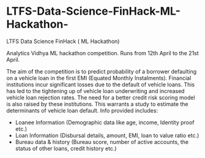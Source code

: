 # LTFS-Data-Science-FinHack-ML-Hackathon-
LTFS Data Science FinHack ( ML Hackathon)

Analytics Vidhya ML hackathon competition. 
Runs from 12th April to the 21st April.

The aim of the competition is to predict probability of a borrower defaulting on a vehicle loan in the first EMI (Equated Monthly Instalments). 
Financial institutions incur significant losses due to the default of vehicle loans. This has led to the tightening up of vehicle loan underwriting and increased vehicle loan rejection rates. The need for a better credit risk scoring model is also raised by these institutions. This warrants a study to estimate the determinants of vehicle loan default.
Info provided includes:
* Loanee Information (Demographic data like age, income, Identity proof etc.)
* Loan Information (Disbursal details, amount, EMI, loan to value ratio etc.)
* Bureau data & history (Bureau score, number of active accounts, the status of other loans, credit history etc.)
